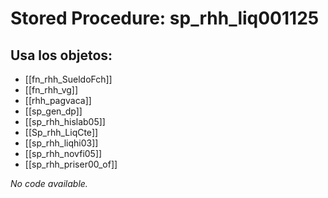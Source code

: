 # Stored Procedure: sp_rhh_liq001125

## Usa los objetos:
- [[fn_rhh_SueldoFch]]
- [[fn_rhh_vg]]
- [[rhh_pagvaca]]
- [[sp_gen_dp]]
- [[sp_rhh_hislab05]]
- [[Sp_rhh_LiqCte]]
- [[sp_rhh_liqhi03]]
- [[sp_rhh_novfi05]]
- [[sp_rhh_priser00_of]]

*No code available.*
